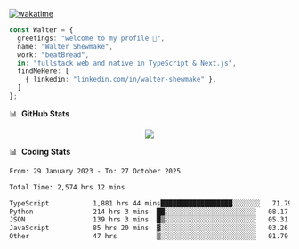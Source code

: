 [![wakatime](https://wakatime.com/badge/user/633611a5-2410-4a66-96ad-ce6a6df384d0.svg)](https://wakatime.com/@633611a5-2410-4a66-96ad-ce6a6df384d0)

```ts
const Walter = {
  greetings: "welcome to my profile 👋",
  name: "Walter Shewmake",
  work: "beatBread",
  in: "fullstack web and native in TypeScript & Next.js",
  findMeHere: [
    { linkedin: "linkedin.com/in/walter-shewmake" },
  ]
};
```

📊 &nbsp;**GitHub Stats**

<p align="center">
<img src="https://streak-stats.demolab.com?user=waltershewmake&theme=monokai&short_numbers=true)](https://git.io/streak-stats" />
</p>

📊 &nbsp;**Coding Stats**

<!--![Wwakatime stats](https://github-readme-stats.vercel.app/api/wakatime?username=waltershewmake&hide_title=true&hide_border=true&langs_count=5&bg_color=00000000&text_color=777)-->


<!--START_SECTION:waka-->

```txt
From: 29 January 2023 - To: 27 October 2025

Total Time: 2,574 hrs 12 mins

TypeScript           1,881 hrs 44 mins██████████████████░░░░░░░   71.79 %
Python               214 hrs 3 mins  ██░░░░░░░░░░░░░░░░░░░░░░░   08.17 %
JSON                 139 hrs 3 mins  █▒░░░░░░░░░░░░░░░░░░░░░░░   05.31 %
JavaScript           85 hrs 20 mins  ▓░░░░░░░░░░░░░░░░░░░░░░░░   03.26 %
Other                47 hrs          ▒░░░░░░░░░░░░░░░░░░░░░░░░   01.79 %
```

<!--END_SECTION:waka-->
